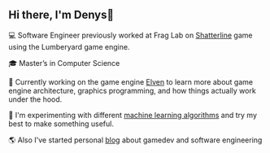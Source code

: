 Hi there, I'm Denys👋
---
:computer: Software Engineer previously worked at Frag Lab on [Shatterline](https://store.steampowered.com/app/2087030/Shatterline/) game using the Lumberyard game engine.

:mortar_board: Master’s in Computer Science

:wrench: Currently working on the game engine [Elven](https://github.com/denyskryvytskyi/ElvenEngine) to learn more about game engine architecture, graphics programming, and how things actually work under the hood.

🤖 I'm experimenting with different [machine learning algorithms](https://github.com/denyskryvytskyi/ml-sandbox) and try my best to make something useful.

🌎 Also I've started personal [blog](https://denyskryvytskyi.github.io/) about gamedev and software engineering 
